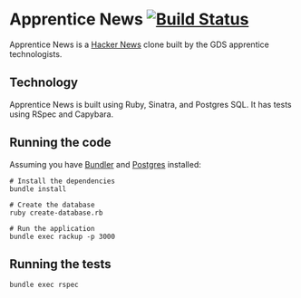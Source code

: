 # Apprentice News [![Build Status](https://travis-ci.org/alphagov/apprentice-news.svg?branch=master)](https://travis-ci.org/alphagov/apprentice-news)

Apprentice News is a [Hacker News](https://news.ycombinator.com) clone built by the GDS apprentice technologists.

Technology
----------

Apprentice News is built using Ruby, Sinatra, and Postgres SQL. It has tests using RSpec and Capybara.

Running the code
----------------

Assuming you have [Bundler](http://bundler.io/) and [Postgres](https://www.postgresql.org/) installed:

```
# Install the dependencies
bundle install

# Create the database
ruby create-database.rb

# Run the application
bundle exec rackup -p 3000
```

Running the tests
-----------------

```
bundle exec rspec
```

